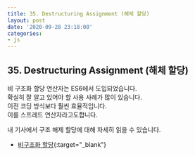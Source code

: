 ```yaml
---
title: 35. Destructuring Assignment (해체 할당)
layout: post
date: '2020-09-28 23:18:00'
categories:
- js
---
```


## 35. Destructuring Assignment (해체 할당)

비 구조화 할당 연산자는 ES6에서 도입되었습니다.  
확실히 잘 알고 있어야 할 사용 사례가 많이 있습니다.  
이전 코딩 방식보다 훨씬 효율적입니다.  
이를 스프레드 연산자라고도합니다.

내 기사에서 구조 해제 할당에 대해 자세히 읽을 수 있습니다.

* [비구조화 할당](https://medium.com/better-programming/5-uses-of-the-es6-spread-operator-ef90bdff4d56){:target="_blank"}